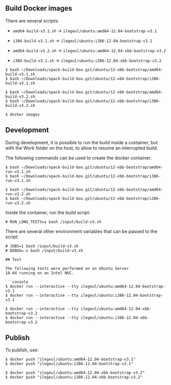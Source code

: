 
## Build Docker images

There are several scripts:

- `amd64-build-v3.1.sh` -> `ilegeul/ubuntu:amd64-12.04-bootstrap-v3.1`
- `i386-build-v3.1.sh` -> `ilegeul/ubuntu:i386-12.04-bootstrap-v3.1`

- `amd64-build-v3.2.sh` -> `ilegeul/ubuntu:amd64-12.04-xbb-bootstrap-v3.2`
- `i386-build-v3.1.sh` -> `ilegeul/ubuntu:i386-12.04-xbb-bootstrap-v3.2`

```console
$ bash ~/Downloads/xpack-build-box.git/ubuntu/12-xbb-bootstrap/amd64-build-v3.1.sh
$ bash ~/Downloads/xpack-build-box.git/ubuntu/12-xbb-bootstrap/i386-build-v3.1.sh

$ bash ~/Downloads/xpack-build-box.git/ubuntu/12-xbb-bootstrap/amd64-build-v3.2.sh
$ bash ~/Downloads/xpack-build-box.git/ubuntu/12-xbb-bootstrap/i386-build-v3.2.sh

$ docker images
```

## Development

During development, it is possible to run the build inside a container,
but with the Work folder on the host, to allow to resume an interrupted
build.

The following commands can be used to create the docker container:

```console
$ bash ~/Downloads/xpack-build-box.git/ubuntu/12-xbb-bootstrap/amd64-run-v3.1.sh
$ bash ~/Downloads/xpack-build-box.git/ubuntu/12-xbb-bootstrap/i386-run-v3.1.sh

$ bash ~/Downloads/xpack-build-box.git/ubuntu/12-xbb-bootstrap/amd64-run-v3.2.sh
$ bash ~/Downloads/xpack-build-box.git/ubuntu/12-xbb-bootstrap/i386-run-v3.2.sh
```

Inside the container, run the build script:

```console
# RUN_LONG_TESTS=y bash /input/build-v3.sh
```

There are several other environment variables that can be passed to the script:

```console
# JOBS=1 bash /input/build-v3.sh
# DEBUG=-x bash /input/build-v3.sh

## Test

The following tests were performed on an Ubuntu Server
18.04 running on an Intel NUC.

```console
$ docker run --interactive --tty ilegeul/ubuntu:amd64-12.04-bootstrap-v3.1
$ docker run --interactive --tty ilegeul/ubuntu:i386-12.04-bootstrap-v3.1

$ docker run --interactive --tty ilegeul/ubuntu:amd64-12.04-xbb-bootstrap-v3.2
$ docker run --interactive --tty ilegeul/ubuntu:i386-12.04-xbb-bootstrap-v3.2
```

## Publish

To publish, use:

```console
$ docker push "ilegeul/ubuntu:amd64-12.04-bootstrap-v3.1"
$ docker push "ilegeul/ubuntu:i386-12.04-bootstrap-v3.1"

$ docker push "ilegeul/ubuntu:amd64-12.04-xbb-bootstrap-v3.2"
$ docker push "ilegeul/ubuntu:i386-12.04-xbb-bootstrap-v3.2"
```
